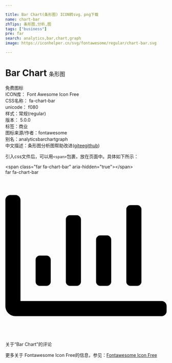 ```yaml
---

title: Bar Chart(条形图) ICON转svg、png下载
name: chart-bar
zhTips: 条形图,分析,图
tags: ["business"]
pre: far
search: analytics,bar,chart,graph
image: https://iconhelper.cn/svg/fontawesome/regular/chart-bar.svg

---
```


# Bar Chart  <small style="font-size: 60%;font-weight: 100">条形图</small>


<div class="detail-page">
<p>
<span><span class="badge-success badge">免费图标</span> </span>
<br/>
<span>
ICON库：
<span class="badge-secondary badge">Font Awesome Icon Free</span> 
</span>
<br/>
<span>
CSS名称：
<span class="badge-secondary badge">fa-chart-bar</span> 
</span>
<br/>
<span>
unicode：
<span class="badge-secondary badge">f080</span> 
<copy-btn content='f080' btn-title=""></copy-btn>
<copy-btn :content='String.fromCodePoint(parseInt("f080", 16))' btn-title="复制U"></copy-btn>
</span><br/><span>样式：<span class="badge-light badge">常规(regular)</span></span>
<br/>
<span>
版本：
<span class="badge-secondary badge">5.0.0</span> 
</span><br/><span>标签：<span class="badge-light badge"><router-link to="/tags/business.html">商业</router-link></span></span>
<br/>
<span>图标来源/作者：<span class="badge-light badge">fontawesome</span></span> 
<br/>
<span>别名：<span class="badge-light badge">analytics</span><span class="badge-light badge">bar</span><span class="badge-light badge">chart</span><span class="badge-light badge">graph</span></span><br/><span class="zh-detail">中文描述：<span class="badge-primary badge">条形图</span><span class="badge-primary badge">分析</span><span class="badge-primary badge">图</span><span class="help-link"><span>帮助改进</span>(<a href="https://gitee.com/liuwave/icon-helper/edit/master/json/fontawesome/regular/chart-bar.json" target="_blank" rel="noopener noreferrer">gitee</a><a href="https://github.com/liuwave/icon-helper/edit/master/json/fontawesome/regular/chart-bar.json" target="_blank" rel="noopener noreferrer">github</a></span>)</span><br/>
</p>
</div>
<div class="alert alert-dark">
  <i class="far fa-chart-bar fa-xs"></i>
  <i class="far fa-chart-bar fa-sm"></i>
  <i class="far fa-chart-bar fa-lg"></i>
  <i class="far fa-chart-bar fa-2x"></i>
  <i class="far fa-chart-bar fa-3x"></i>
  <i class="far fa-chart-bar fa-5x"></i>
  <i class="far fa-chart-bar fa-7x"></i>
</div>
<div>
  <p>引入css文件后，可以用<code>&lt;span&gt;</code>包裹，放在页面中。具体如下所示：    
  </p>
  <div class="alert alert-primary" style="font-size: 14px">
    &lt;span class="far fa-chart-bar" aria-hidden="true"&gt;&lt;/span&gt;
    <copy-btn content='<span class="far fa-chart-bar" aria-hidden="true"></span>'></copy-btn>
  </div>
  <div class="alert alert-secondary">
    <i class="far fa-chart-bar"
    style="font-size: 24px"
    aria-hidden="true"></i> far fa-chart-bar
    <copy-btn content="far fa-chart-bar" btn-title="复制图标名称"></copy-btn>
  </div>
</div>
<div id="svg" class="svg-wrap">
<svg xmlns="http://www.w3.org/2000/svg" viewBox="0 0 512 512"><path d="M396.8 352h22.4c6.4 0 12.8-6.4 12.8-12.8V108.8c0-6.4-6.4-12.8-12.8-12.8h-22.4c-6.4 0-12.8 6.4-12.8 12.8v230.4c0 6.4 6.4 12.8 12.8 12.8zm-192 0h22.4c6.4 0 12.8-6.4 12.8-12.8V140.8c0-6.4-6.4-12.8-12.8-12.8h-22.4c-6.4 0-12.8 6.4-12.8 12.8v198.4c0 6.4 6.4 12.8 12.8 12.8zm96 0h22.4c6.4 0 12.8-6.4 12.8-12.8V204.8c0-6.4-6.4-12.8-12.8-12.8h-22.4c-6.4 0-12.8 6.4-12.8 12.8v134.4c0 6.4 6.4 12.8 12.8 12.8zM496 400H48V80c0-8.84-7.16-16-16-16H16C7.16 64 0 71.16 0 80v336c0 17.67 14.33 32 32 32h464c8.84 0 16-7.16 16-16v-16c0-8.84-7.16-16-16-16zm-387.2-48h22.4c6.4 0 12.8-6.4 12.8-12.8v-70.4c0-6.4-6.4-12.8-12.8-12.8h-22.4c-6.4 0-12.8 6.4-12.8 12.8v70.4c0 6.4 6.4 12.8 12.8 12.8z"/></svg>
</div>
<detail full-name='fa-chart-bar'></detail>

<Vssue title="关于“Bar Chart”的评论" >关于“Bar Chart”的评论</Vssue>
    
<div><p>更多关于  Fontawesome Icon Free的信息，参见：<a target="_blank" href="https://iconhelper.cn/fontawesome.html">Fontawesome Icon Free</a>
</p></div>
